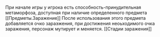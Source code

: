 При начале игры у игрока есть способность-принудительная метаморфоза, доступная при наличие определенного предмета 
[[Предметы.Заражение]]
После использования этого предмета добавляется очко зараэжения, при достижения неоьходимого очка заражения, персонаж мутирует и меняется. 
[[Стадии заражения]]